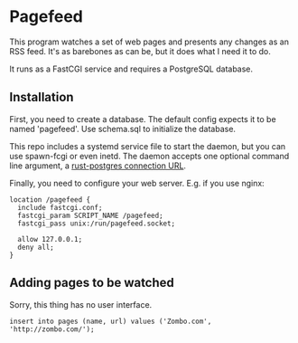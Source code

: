 # Pagefeed

This program watches a set of web pages and presents any changes as an
RSS feed. It's as barebones as can be, but it does what I need it to
do.

It runs as a FastCGI service and requires a PostgreSQL database.

## Installation

First, you need to create a database. The default config expects it to
be named 'pagefeed'. Use schema.sql to initialize the database.

This repo includes a systemd service file to start the daemon, but you
can use spawn-fcgi or even inetd. The daemon accepts one optional
command line argument, a [rust-postgres connection URL][connect].

[connect]: https://sfackler.github.io/rust-postgres/doc/v0.11.7/postgres/struct.Connection.html#method.connect

Finally, you need to configure your web server. E.g. if you use nginx:

    location /pagefeed {
      include fastcgi.conf;
      fastcgi_param SCRIPT_NAME /pagefeed;
      fastcgi_pass unix:/run/pagefeed.socket;

      allow 127.0.0.1;
      deny all;
    }

## Adding pages to be watched

Sorry, this thing has no user interface.

    insert into pages (name, url) values ('Zombo.com', 'http://zombo.com/');
